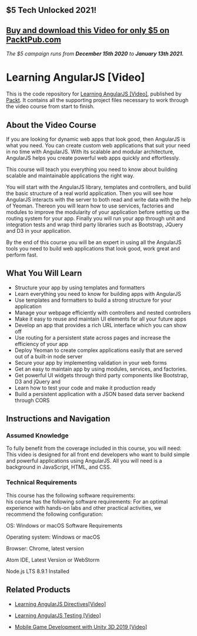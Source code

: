## $5 Tech Unlocked 2021!
[Buy and download this Video for only $5 on PacktPub.com](https://www.packtpub.com/product/learning-angularjs-video/9781783985067)
-----
*The $5 campaign         runs from __December 15th 2020__ to __January 13th 2021.__*

# Learning AngularJS [Video]
This is the code repository for [Learning AngularJS [Video]](https://www.packtpub.com/web-development/learning-angularjs-video?utm_source=github&utm_medium=repository&utm_campaign=9781783985067), published by [Packt](https://www.packtpub.com/?utm_source=github). It contains all the supporting project files necessary to work through the video course from start to finish.
## About the Video Course
	
If you are looking for dynamic web apps that look good, then AngularJS is what you need. You can create custom web applications that suit your need in no time with AngularJS. With its scalable and modular architecture, AngularJS helps you create powerful web apps quickly and effortlessly.

This course will teach you everything you need to know about building scalable and maintainable applications the right way.

You will start with the AngularJS library, templates and controllers, and build the basic structure of a real world application. Then you will see how AngularJS interacts with the server to both read and write data with the help of Yeoman. Thereon you will learn how to use services, factories and modules to improve the modularity of your application before setting up the routing system for your app. Finally you will run your app through unit and integration tests and wrap third party libraries such as Bootstrap, JQuery and D3 in your application. 

By the end of this course you will be an expert in using all the AngularJS tools you need to build web applications that look good, work great and perform fast.

<H2>What You Will Learn</H2>
<DIV class=book-info-will-learn-text>
<UL>
<LI>Structure your app by using templates and formatters 
<LI>Learn everything you need to know for building apps with AngularJS 
<LI>Use templates and formatters to build a strong structure for your application 
<LI>Manage your webpage efficiently with controllers and nested controllers 
<LI>Make it easy to reuse and maintain UI elements for all your future apps 
<LI>Develop an app that provides a rich URL interface which you can show off 
<LI>Use routing for a persistent state across pages and increase the efficiency of your app 
<LI>Deploy Yeoman to create complex applications easily that are served out of a built-in node server 
<LI>Secure your app by implementing validation in your web forms 
<LI>Get an easy to maintain app by using modules, services, and factories. 
<LI>Get powerful UI widgets through third party components like Bootstrap, D3 and jQuery and 
<LI>Learn how to test your code and make it production ready 
<LI>Build a persistent application with a JSON based data server backend through CORS </LI></UL></DIV>

## Instructions and Navigation
### Assumed Knowledge
To fully benefit from the coverage included in this course, you will need:<br/>
This video is designed for all front end developers who want to build simple and powerful applications using AngularJS. All you will need is a background in JavaScript, HTML, and CSS.
### Technical Requirements
This course has the following software requirements:<br/>
his course has the following software requirements:
For an optimal experience with hands-on labs and other practical activities, we recommend the following configuration:

OS: Windows or macOS Software Requirements

Operating system: Windows or macOS

Browser: Chrome, latest version

Atom IDE, Latest Version or WebStorm

Node.js LTS 8.9.1 Installed



## Related Products
* [Learning AngularJS Directives[Video]](https://www.packtpub.com/web-development/learning-angularjs-directivesvideo?utm_source=github&utm_medium=repository&utm_campaign=9781785287329)

* [Learning AngularJS Testing [Video]](https://www.packtpub.com/web-development/learning-angularjs-testing-video?utm_source=github&utm_medium=repository&utm_campaign=9781782174899)

* [Mobile Game Development with Unity 3D 2019 [Video]](https://www.packtpub.com/game-development/mobile-game-development-unity-3d-2019-video?utm_source=github&utm_medium=repository&utm_campaign=9781838559939)
